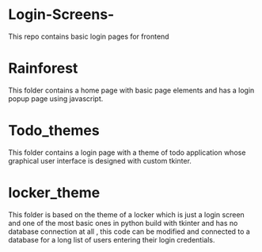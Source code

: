 # Login-Screens-
This repo contains basic login pages for frontend 

# Rainforest
This folder contains a home page with basic page elements and has a login popup page using javascript.



# Todo_themes
This folder contains a login page with a theme of todo application whose graphical user interface is designed with custom tkinter.

# locker_theme
This folder is based on the theme of a locker which is just a login screen and one of the most basic ones in python build with tkinter and has no database connection at all , this code can be modified and connected to a database for a long list of users entering their login credentials. 